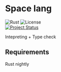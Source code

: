 # Space lang
![Rust](https://img.shields.io/badge/language-rust-1976d2?style=for-the-badge&logo=rust)
![License](https://img.shields.io/badge/license-misilelab-green?style=for-the-badge)  
[![Project Status](https://www.repostatus.org/badges/latest/wip.svg)](https://www.repostatus.org/#wip)

Intepreting + Type check

## Requirements
Rust nightly
